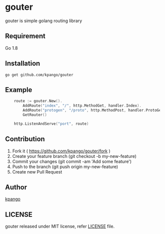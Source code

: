 # gouter
gouter is simple golang routing library

## Requirement
Go 1.8

## Installation
```shell
go get github.com/kpango/gouter
```

## Example
```go
	route := gouter.New().
		AddRoute("index", "/", http.MethodGet, handler.Index).
		AddRoute("protogen", "/proto", http.MethodPost, handler.ProtoGen).
		GetRouter()

	http.ListenAndServe("port", route)
```

## Contribution
1. Fork it ( https://github.com/kpango/gouter/fork )
2. Create your feature branch (git checkout -b my-new-feature)
3. Commit your changes (git commit -am 'Add some feature')
4. Push to the branch (git push origin my-new-feature)
5. Create new Pull Request

## Author
[kpango](https://github.com/kpango)

## LICENSE
gouter released under MIT license, refer [LICENSE](https://github.com/kpango/gouter/blob/master/LICENSE) file.

